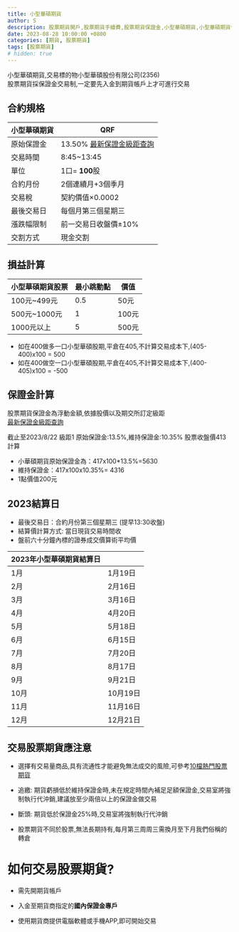 ```yaml
---
title: 小型華碩期貨
author: S
description: 股票期貨開戶,股票期貨手續費,股票期貨保證金,小型華碩期貨,小型華碩期貨保證金,小型華碩期貨規格,QRF
date: 2023-08-28 10:00:00 +0800
categories: [期貨, 股票期貨]
tags: [股票期貨]
# hidden: true
---
```


小型華碩期貨,交易標的物小型華碩股份有限公司(2356)  
股票期貨採保證金交易制,一定要先入金到期貨帳戶上才可進行交易

## 合約規格


|小型華碩期貨 | QRF         |
|-------|---------------|
|原始保證金|     13.50% [最新保證金級距查詢](https://www.taifex.com.tw/cht/5/stockMargining)        |
| 交易時間  | 8:45~13:45    |
| 單位    | 1口= **100**股      |
| 合約月份  | 2個連續月+3個季月    |
| 交易稅   | 契約價值×0.0002   |
| 最後交易日 | 每個月第三個星期三     |
| 漲跌幅限制 | 前一交易日收盤價±10%  |
| 交割方式  | 現金交割          |


## 損益計算


 |  小型華碩期貨股票 |  最小跳動點 |價值|
|-----------|-----------|----------|
| 100元~499元	  | 0.5	  | 50元|
| 500元~1000元    | 1 | 100元|
| 1000元以上    | 5 | 500元|
 
+ 如在400做多一口小型華碩股期,平倉在405,不計算交易成本下,(405-400)x100 = 500
+ 如在400做空一口小型華碩股期,平倉在405,不計算交易成本下,(400-405)x100 = -500

## 保證金計算
股票期貨保證金為浮動金額,依據股價以及期交所訂定級距  
[最新保證金級距查詢](https://www.taifex.com.tw/cht/5/stockMargining)

截止至2023/8/22 級距1
原始保證金:13.5%,維持保證金:10.35%
股票收盤價413計算
+ 小華碩期貨原始保證金為：417x100*13.5%=5630
+ 維持保證金：417x100x10.35%= 4316
+ 1點價值200元





## 2023結算日
+ 最後交易日：合約月份第三個星期三 (提早13:30收盤)
+ 結算價計算方式: 當日現貨交易時間收
+ 盤前六十分鐘內標的證券成交價算術平均價

| 2023年小型華碩期貨結算日  |         |
|---------------|---------|
| 1月            | 1月19日   |
| 2月            | 2月16日   |
| 3月            | 3月16日   |
| 4月            | 4月20日   |
| 5月            | 5月18日   |
| 6月            | 6月15日   |
| 7月            | 7月20日   |
| 8月            | 8月17日   |
| 9月            | 9月21日   |
| 10月           | 10月19日  |
| 11月           | 11月16日  |
| 12月           | 12月21日  |

## 交易股票期貨應注意

+ 選擇有交易量商品,具有流通性才能避免無法成交的風險,可參考[10檔熱門股票期貨](../10檔熱門股票期貨/)


+ 追繳: 期貨虧損低於維持保證金時,未在規定時間內補足足額保證金,交易室將強制執行代沖銷,建議放至少兩倍以上的保證金做交易

+ 斷頭: 期貨低於保證金25%時,交易室將強制執行代沖銷

+ 股票期貨不同於股票,無法長期持有,每月第三周周三需換月至下月我們俗稱的轉倉

# 如何交易股票期貨?

+ 需先開期貨帳戶

+ 入金至期貨商指定的**國內保證金專戶**

+ 使用期貨商提供電腦軟體或手機APP,即可開始交易